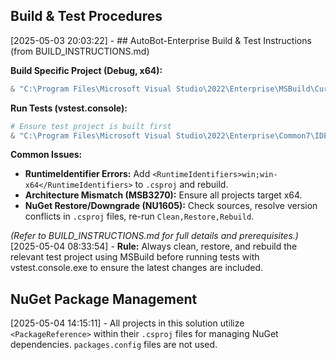 
## Build & Test Procedures

[2025-05-03 20:03:22] - ## AutoBot-Enterprise Build & Test Instructions (from BUILD_INSTRUCTIONS.md)

**Build Specific Project (Debug, x64):**
```powershell
& "C:\Program Files\Microsoft Visual Studio\2022\Enterprise\MSBuild\Current\Bin\MSBuild.exe" "<ProjectFile>.csproj" /t:Clean,Restore,Rebuild /p:Configuration=Debug /p:Platform=x64
```

**Run Tests (vstest.console):**
```powershell
# Ensure test project is built first
& "C:\Program Files\Microsoft Visual Studio\2022\Enterprise\Common7\IDE\CommonExtensions\Microsoft\TestWindow\vstest.console.exe" ".\<TestProjectFolder>\bin\x64\Debug\net48\<TestProjectName>.dll" /TestCaseFilter:"<Filter>" "/Logger:console;verbosity=detailed"
```

**Common Issues:**
*   **RuntimeIdentifier Errors:** Add `<RuntimeIdentifiers>win;win-x64</RuntimeIdentifiers>` to `.csproj` and rebuild.
*   **Architecture Mismatch (MSB3270):** Ensure all projects target x64.
*   **NuGet Restore/Downgrade (NU1605):** Check sources, resolve version conflicts in `.csproj` files, re-run `Clean,Restore,Rebuild`.

*(Refer to BUILD_INSTRUCTIONS.md for full details and prerequisites.)*
[2025-05-04 08:33:54] - 
**Rule:** Always clean, restore, and rebuild the relevant test project using MSBuild before running tests with vstest.console.exe to ensure the latest changes are included.

## NuGet Package Management

[2025-05-04 14:15:11] - All projects in this solution utilize `<PackageReference>` within their `.csproj` files for managing NuGet dependencies. `packages.config` files are not used.

